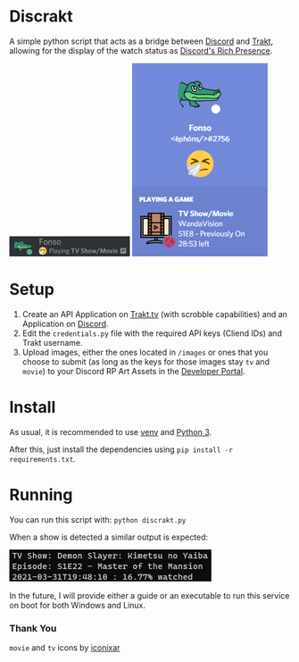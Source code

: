 # Discrakt
A simple python script that acts as a bridge between [Discord](https://discord.com/) and [Trakt](https://trakt.tv), allowing for the display of the watch status as [Discord's Rich Presence](https://discord.com/rich-presence).

![User Status](./images/demo/member-list.png)
![Rich Presence](./images/demo/profile-status.png)

# Setup

1. Create an API Application on [Trakt.tv](https://trakt.tv/oauth/applications/new) (with scrobble capabilities) and an Application on [Discord](https://discord.com/developers/applications).
2. Edit the `credentials.py` file with the required API keys (Cliend IDs) and Trakt username.
3. Upload images, either the ones located in `/images` or ones that you choose to submit (as long as the keys for those images stay `tv` and `movie`) to your Discord RP Art Assets in the [Developer Portal](https://discord.com/developers).

# Install

As usual, it is recommended to use [venv](https://docs.python.org/3/library/venv.html) and [Python 3](https://www.python.org/). 

After this, just install the dependencies using `pip install -r requirements.txt`.

# Running

You can run this script with: `python discrakt.py`

When a show is detected a similar output is expected:

![Console](./images/demo/console.png)

In the future, I will provide either a guide or an executable to run this service on boot for both Windows and Linux.

### Thank You

`movie` and `tv` icons by [iconixar](https://www.flaticon.com/authors/iconixar)
